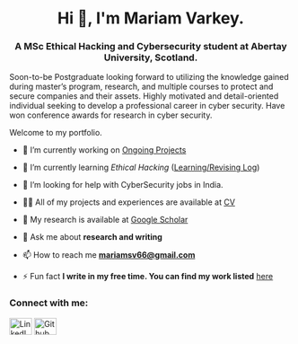<!-- Generated using https://rahuldkjain.github.io/gh-profile-readme-generator/ -->


<h1 align="center">Hi 👋, I'm Mariam Varkey. </h1>
<h3 align="center">A MSc Ethical Hacking and Cybersecurity student at Abertay University, Scotland.</h3>

Soon-to-be Postgraduate looking forward to utilizing the knowledge gained during master’s program, research, and multiple courses to protect and secure companies and their assets. Highly motivated and detail-oriented individual seeking to develop a professional career in cyber security. Have won conference awards for research in cyber security.

Welcome to my portfolio.

- 🔭 I’m currently working on [Ongoing Projects](https://fresherfries.github.io/ongoing)

- 🌱 I’m currently learning *Ethical Hacking* ([Learning/Revising Log](https://fresherfries.github.io/ongoing#learningrevising-log))

- 🤝 I’m looking for help with CyberSecurity jobs in India. 

- 👨‍💻 All of my projects and experiences are available at [CV](https://fresherfries.github.io/CV)

- 📝 My research is available at [Google Scholar](https://scholar.google.com/citations?user=-2kW0fUAAAAJ&hl=en)

- 💬 Ask me about **research and writing**

- 📫 How to reach me **mariamsv66@gmail.com**

- ⚡ Fun fact **I write in my free time. You can find my work listed** [here](https://fresherfries.github.io/CV-writing)

<h3 align="left">Connect with me:</h3>
<p align="left">
<a href="https://www.linkedin.com/in/mariam-varkey/" target="blank"><img align="center" src="https://raw.githubusercontent.com/rahuldkjain/github-profile-readme-generator/master/src/images/icons/Social/linked-in-alt.svg" alt="LinkedIn_Link" height="30" width="40" /></a>
<a href="https://github.com/fresherfries" target="blank"><img align="center" src="https://raw.githubusercontent.com/rahuldkjain/github-profile-readme-generator/master/src/images/icons/Social/github.svg" alt="Github_Link" height="30" width="40" /></a>
</p>